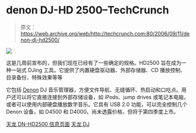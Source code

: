# denon DJ-HD 2500–TechCrunch

> 原文：<https://web.archive.org/web/http://techcrunch.com:80/2006/09/11/denon-dj-hd2500/>

![](img/a5c465866fec3752d9bf44290c7605d1.png)

这是几周前宣布的，但我们现在已经有了一些确定的规格。HD2500 旨在成为一种一站式 DJing 工具。它提供了内置硬盘驱动器、外部存储器、CD 播放控制、目录备份、特殊效果等等

它包括 [Denon](https://web.archive.org/web/20201205235940/https://crunchbase.com/organization/denon) DJ 音乐管理器，方便文件导航、无缝循环、热启动和口吃点。用户还可以将它直接连接到外部存储设备，如 iPods、jump drives 或笔记本电脑，或者可以使用内部硬盘播放数字音乐。它具有 USB 2.0 功能，可以完全控制几个 Denon 设备，如 D4500 和 D4000。尚未透露价格，但将于第四季度上市。

[天龙 DN-HD2500 信息页面](https://web.archive.org/web/20201205235940/http://www.dn-hd2500.com/)
[天龙 DJ](https://web.archive.org/web/20201205235940/http://www.denondj.com/)